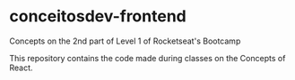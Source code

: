 # conceitosdev-frontend
Concepts on the 2nd part of Level 1 of Rocketseat's Bootcamp

This repository contains the code made during classes on the Concepts of React.

